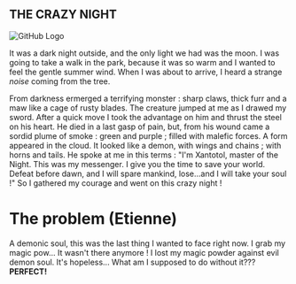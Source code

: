 ## THE CRAZY NIGHT

![GitHub Logo](https://i1.sndcdn.com/artworks-000199808805-wkrln8-t500x500.jpg)

It was a dark night outside, and the only light we had was the moon.
I was going to take a walk in the park, because it was so warm and I wanted to feel the gentle summer wind.
When I was about to arrive, I heard a strange _noise_ coming from the tree.

From darkness ermerged a terrifying monster : sharp claws, thick furr and a maw like a cage of rusty blades. The creature jumped at me as I drawed my sword. After a quick move I took the advantage on him and thrust the steel on his heart. He died in a last gasp of pain, but, from his wound came a sordid plume of smoke : green and purple ; filled with malefic forces. A form appeared in the cloud. It looked like a demon, with wings and chains ; with horns and tails. He spoke at me in this terms : "I'm Xantotol, master of the Night. This was my messenger. I give you the time to save your world. Defeat before dawn, and I will spare mankind, lose...and I will take your soul !" So I gathered my courage and went on this crazy night !

# The problem (Etienne)

A demonic soul, this was the last thing I wanted to face right now. I grab my magic pow... It wasn't there anymore ! I lost my magic powder against evil demon soul. It's hopeless... What am I supposed to do without it???
 **PERFECT!**